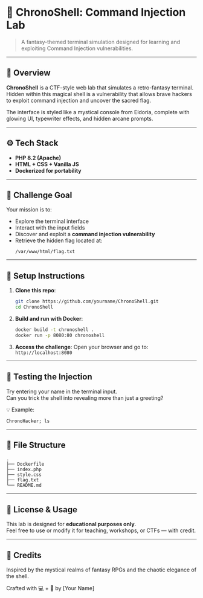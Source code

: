 
# 🧙 ChronoShell: Command Injection Lab

> A fantasy-themed terminal simulation designed for learning and exploiting Command Injection vulnerabilities.

---

## 🧠 Overview

**ChronoShell** is a CTF-style web lab that simulates a retro-fantasy terminal. Hidden within this magical shell is a vulnerability that allows brave hackers to exploit command injection and uncover the sacred flag.

The interface is styled like a mystical console from Eldoria, complete with glowing UI, typewriter effects, and hidden arcane prompts.

---

## ⚙️ Tech Stack

- **PHP 8.2 (Apache)**
- **HTML + CSS + Vanilla JS**
- **Dockerized for portability**

---

## 🚩 Challenge Goal

Your mission is to:
- Explore the terminal interface
- Interact with the input fields
- Discover and exploit a **command injection vulnerability**
- Retrieve the hidden flag located at:  
  ```
  /var/www/html/flag.txt
  ```

---

## 🚀 Setup Instructions

1. **Clone this repo**:
   ```bash
   git clone https://github.com/yourname/ChronoShell.git
   cd ChronoShell
   ```

2. **Build and run with Docker**:
   ```bash
   docker build -t chronoshell .
   docker run -p 8080:80 chronoshell
   ```

3. **Access the challenge**:
   Open your browser and go to:  
   `http://localhost:8080`

---

## 🧪 Testing the Injection

Try entering your name in the terminal input.  
Can you trick the shell into revealing more than just a greeting?

💡 Example:
```
ChronoHacker; ls
```

---

## 📁 File Structure

```
.
├── Dockerfile
├── index.php
├── style.css
├── flag.txt
└── README.md
```

---

## 📜 License & Usage

This lab is designed for **educational purposes only**.  
Feel free to use or modify it for teaching, workshops, or CTFs — with credit.

---

## 🌟 Credits

Inspired by the mystical realms of fantasy RPGs and the chaotic elegance of the shell.

Crafted with 💻 + 🧙 by [Your Name]
